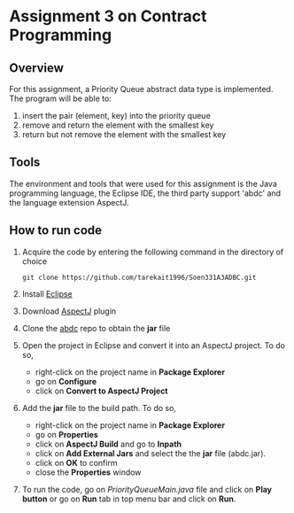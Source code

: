 # Assignment 3 on Contract Programming
## Overview
For this assignment, a Priority Queue abstract data type is implemented. The program will be able to:
  1. insert the pair (element, key) into the priority queue
  2. remove and return the element with the smallest key
  3. return but not remove the element with the smallest key
## Tools 
The environment and tools that were used for this assignment is the Java programming language, the Eclipse IDE, the third party support 'abdc' and the language extension AspectJ. 
## How to run code 
  1. Acquire the code by entering the following command in the directory of choice
  
        ```
        git clone https://github.com/tarekait1996/Soen331A3ADBC.git 
        ```
  
  2. Install [Eclipse](https://www.eclipse.org/downloads/index.php)
  3. Download [AspectJ](https://www.eclipse.org/ajdt/downloads/) plugin
  4. Clone the [abdc](https://github.com/timmolderez/adbc) repo to obtain the **jar** file
  5. Open the project in Eclipse and convert it into an AspectJ project. To do so, 
      * right-click on the project name in **Package Explorer**
      * go on **Configure**
      * click on **Convert to AspectJ Project**
  6. Add the **jar** file to the build path. To do so, 
      * right-click on the project name in **Package Explorer**
      * go on **Properties**
      * click on **AspectJ Build** and go to **Inpath**
      * click on **Add External Jars** and select the the **jar** file (abdc.jar). 
      * click on **OK** to confirm
      * close the **Properties** window 
  7. To run the code, go on *PriorityQueueMain.java* file and click on **Play button** or go on **Run** tab in top menu bar and click on **Run**.
